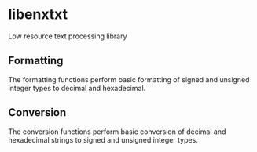 # libenxtxt

Low resource text processing library

## Formatting

The formatting functions perform basic formatting of signed and unsigned integer
types to decimal and hexadecimal.

## Conversion

The conversion functions perform basic conversion of decimal and hexadecimal strings
to signed and unsigned integer types.
